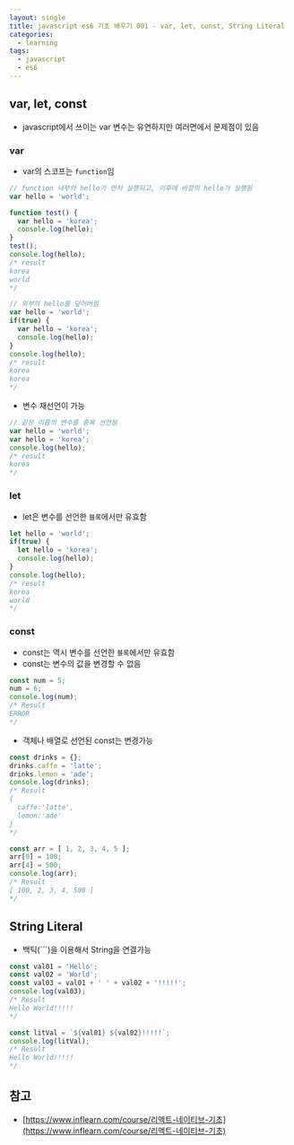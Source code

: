 ```yaml
---
layout: single
title: javascript es6 기초 배우기 001 - var, let, const, String Literal
categories: 
  - learning
tags:
  - javascript
  - es6
---
```


## var, let, const

- javascript에서 쓰이는 var 변수는 유연하지만 여러면에서 문제점이 있음

### var

- var의 스코프는 `function`임

~~~javascript
// function 내부의 hello가 먼저 실행되고, 이후에 바깥의 hello가 실행됨
var hello = 'world';

function test() {
  var hello = 'korea';
  console.log(hello);
}
test();
console.log(hello);
/* result
korea
world
*/
~~~

~~~javascript
// 외부의 hello를 덮어버림
var hello = 'world';
if(true) {
  var hello = 'korea';
  console.log(hello);
}
console.log(hello);
/* result
korea
korea
*/
~~~

- 변수 재선언이 가능

~~~javascript
// 같은 이름의 변수를 중복 선언됨
var hello = 'world';
var hello = 'korea';
console.log(hello);
/* result
korea
*/
~~~

### let

- let은 변수를 선언한 `블록`에서만 유효함

~~~javascript
let hello = 'world';
if(true) {
  let hello = 'korea';
  console.log(hello);
}
console.log(hello);
/* result
korea
world
*/
~~~

### const

- const는 역시 변수를 선언한 `블록`에서만 유효함
- const는 변수의 값을 변경할 수 없음

~~~javascript
const num = 5;
num = 6;
console.log(num);
/* Result
ERROR
*/
~~~

- 객체나 배열로 선언된 const는 변경가능

~~~javascript
const drinks = {};
drinks.caffe = 'latte';
drinks.lemon = 'ade';
console.log(drinks);
/* Result
{ 
  caffe:'latte', 
  lemon:'ade'
}
*/

const arr = [ 1, 2, 3, 4, 5 ];
arr[0] = 100;
arr[4] = 500;
console.log(arr);
/* Result
[ 100, 2, 3, 4, 500 ]
*/
~~~

## String Literal

- 백틱(`\``)을 이용해서 String을 연결가능

~~~javascript
const val01 = 'Hello';
const val02 = 'World';
const val03 = val01 + ' ' + val02 + '!!!!!';
console.log(val03);
/* Result
Hello World!!!!!
*/

const litVal = `${val01} ${val02}!!!!!`;
console.log(litVal);
/* Result
Hello World!!!!!
*/
~~~

## 참고
- [https://www.inflearn.com/course/리액트-네이티브-기초](https://www.inflearn.com/course/리액트-네이티브-기초)